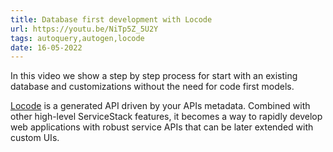 ```yaml
---
title: Database first development with Locode
url: https://youtu.be/NiTp5Z_5U2Y
tags: autoquery,autogen,locode
date: 16-05-2022
---
```


In this video we show a step by step process for start with an existing database and customizations without the need for code first models.

[Locode](https://docs.servicestack.net/locode/) is a generated API driven by your APIs metadata. 
Combined with other high-level ServiceStack features, it becomes a way to rapidly develop web applications with robust service APIs 
that can be later extended with custom UIs.
